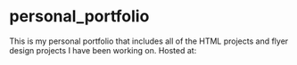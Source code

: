 # personal_portfolio
This is my personal portfolio that includes all of the HTML projects and flyer design projects I have been working on.
Hosted at:

